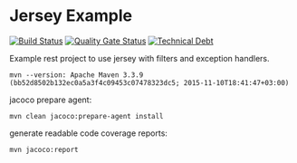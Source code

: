 # Jersey Example

[![Build Status](https://travis-ci.org/akadir/jersey-example.svg?branch=master)](https://travis-ci.org/akadir/jersey-example)
[![Quality Gate Status](https://sonarcloud.io/api/project_badges/measure?project=io.git.akadir%3Ajersey-example&metric=alert_status)](https://sonarcloud.io/dashboard?id=io.git.akadir%3Ajersey-example)
[![Technical Debt](https://sonarcloud.io/api/project_badges/measure?project=io.git.akadir%3Ajersey-example&metric=sqale_index)](https://sonarcloud.io/dashboard?id=io.git.akadir%3Ajersey-example)

Example rest project to use jersey with filters and exception handlers.

```
mvn --version: Apache Maven 3.3.9 (bb52d8502b132ec0a5a3f4c09453c07478323dc5; 2015-11-10T18:41:47+03:00)
```

jacoco prepare agent:
```
mvn clean jacoco:prepare-agent install
```

generate readable code coverage reports:
```
mvn jacoco:report
```